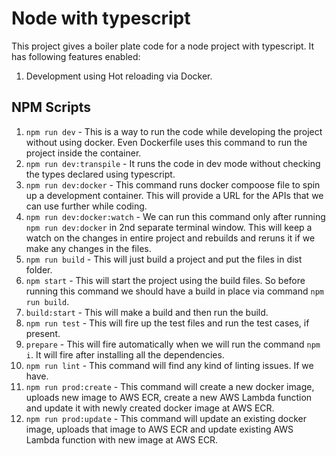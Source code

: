 # Node with typescript

This project gives a boiler plate code for a node project with typescript. It has following features enabled:

1. Development using Hot reloading via Docker.

## NPM Scripts

1. `npm run dev` - This is a way to run the code while developing the project without using docker. Even Dockerfile uses this command to run the project inside the container.
2. `npm run dev:transpile` - It runs the code in dev mode without checking the types declared using typescript.
3. `npm run dev:docker`  - This command runs docker compoose file to spin up a development container. This will provide a URL for the APIs that we can use further while coding.
4. `npm run dev:docker:watch` - We can run this command only after running `npm run dev:docker` in 2nd separate terminal window. This will keep a watch on the changes in entire project and rebuilds and reruns it if we make any changes in the files.
5. `npm run build` - This will just build a project and put the files in dist folder.
6. `npm start` - This will start the project using the build files. So before running this command we should have a build in place via command `npm run build`.
7. `build:start` - This will make a build and then run the build.
8. `npm run test` - This will fire up the test files and run the test cases, if present.
9. `prepare` - This will fire automatically when we will run the command `npm i`. It will fire after installing all the dependencies.
10. `npm run lint` - This command will find any kind of linting issues. If we have.
11. `npm run prod:create` - This command will create a new docker image, uploads new image to AWS ECR, create a new AWS Lambda function and update it with newly created docker image at AWS ECR.
12. `npm run prod:update` - This command will update an existing docker image, uploads that image to AWS ECR and update existing AWS Lambda function with new image at AWS ECR.
